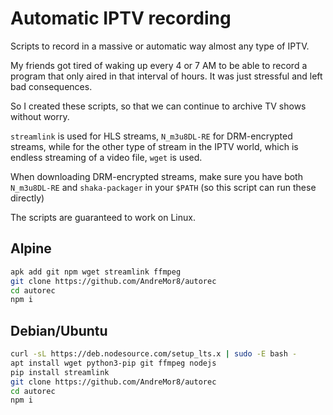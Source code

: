 # Automatic IPTV recording
Scripts to record in a massive or automatic way almost any type of IPTV.

My friends got tired of waking up every 4 or 7 AM to be able to record a program that only aired in that interval of hours. It was just stressful and left bad consequences.

So I created these scripts, so that we can continue to archive TV shows without worry.

`streamlink` is used for HLS streams, `N_m3u8DL-RE` for DRM-encrypted streams, while for the other type of stream in the IPTV world, which is endless streaming of a video file, `wget` is used.

When downloading DRM-encrypted streams, make sure you have both `N_m3u8DL-RE` and `shaka-packager` in your `$PATH` (so this script can run these directly)

The scripts are guaranteed to work on Linux.

## Alpine
```sh
apk add git npm wget streamlink ffmpeg
git clone https://github.com/AndreMor8/autorec
cd autorec
npm i
```
## Debian/Ubuntu
```sh
curl -sL https://deb.nodesource.com/setup_lts.x | sudo -E bash -
apt install wget python3-pip git ffmpeg nodejs
pip install streamlink
git clone https://github.com/AndreMor8/autorec
cd autorec
npm i
```
